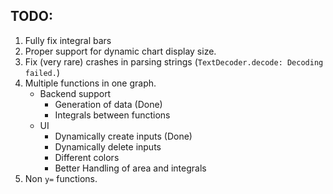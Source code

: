 ## TODO:
1. Fully fix integral bars
2. Proper support for dynamic chart display size.
3. Fix (very rare) crashes in parsing strings (`TextDecoder.decode: Decoding failed.`)
4. Multiple functions in one graph.
    - Backend support
        - Generation of data (Done)
        - Integrals between functions
    - UI
        - Dynamically create inputs (Done)
        - Dynamically delete inputs
        - Different colors
        - Better Handling of area and integrals
5. Non `y=` functions.